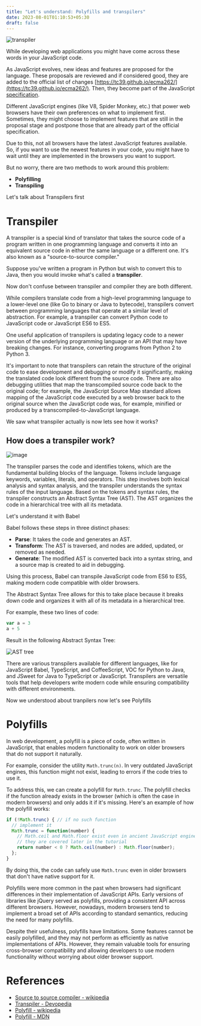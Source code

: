 ```yaml
---
title: "Let's understand: Polyfills and transpilers"
date: 2023-08-01T01:10:53+05:30
draft: false
---
```


![transpiler](https://i.giphy.com/media/v1.Y2lkPTc5MGI3NjExcnI0cmN6ZnY5YjVlaHU5bXlvZzJybXJtOG0zZWlmMzh6ZzI0cHJjeSZlcD12MV9pbnRlcm5hbF9naWZfYnlfaWQmY3Q9Zw/Uu02NeT9btwL0yhgxa/giphy.gif)

While developing web applications you might have come across these words in your JavaScript code.

As JavaScript evolves, new ideas and features are proposed for the language. These proposals are reviewed and if considered good, they are added to the official list of changes [https://tc39.github.io/ecma262/](https://tc39.github.io/ecma262/). Then, they become part of the JavaScript [specification](https://www.ecma-international.org/publications-and-standards/standards/ecma-262/).

Different JavaScript engines (like V8, Spider Monkey, etc.) that power web browsers have their own preferences on what to implement first. Sometimes, they might choose to implement features that are still in the proposal stage and postpone those that are already part of the official specification.

Due to this, not all browsers have the latest JavaScript features available. So, if you want to use the newest features in your code, you might have to wait until they are implemented in the browsers you want to support.

But no worry, there are two methods to work around this problem:
- **Polyfilling**
- **Transpiling**

Let's talk about Transpilers first

# Transpiler
A transpiler is a special kind of translator that takes the source code of a program written in one programming language and converts it into an equivalent source code in either the same language or a different one. It's also known as a "source-to-source compiler."

Suppose you've written a program in Python but wish to convert this to Java, then you would invoke what's called a **transpiler**.

Now don't confuse between transpiler and compiler they are both different.

While compilers translate code from a high-level programming language to a lower-level one (like Go to binary or Java to bytecode), transpilers convert between programming languages that operate at a similar level of abstraction. For example, a transpiler can convert Python code to JavaScript code or JavaScript ES6 to ES5.

One useful application of transpilers is updating legacy code to a newer version of the underlying programming language or an API that may have breaking changes. For instance, converting programs from Python 2 to Python 3.

It's important to note that transpilers can retain the structure of the original code to ease development and debugging or modify it significantly, making the translated code look different from the source code. There are also debugging utilities that map the transcompiled source code back to the original code; for example, the JavaScript Source Map standard allows mapping of the JavaScript code executed by a web browser back to the original source when the JavaScript code was, for example, minified or produced by a transcompiled-to-JavaScript language.

We saw what transpiler actually is now lets see how it works?

## How does a transpiler work?

![image](https://drive.google.com/uc?id=1fr5_hssSG1w_fPgZjnGwgSoyl_ylcKUP)

The transpiler parses the code and identifies tokens, which are the fundamental building blocks of the language. Tokens include language keywords, variables, literals, and operators. This step involves both lexical analysis and syntax analysis, and the transpiler understands the syntax rules of the input language. Based on the tokens and syntax rules, the transpiler constructs an Abstract Syntax Tree (AST). The AST organizes the code in a hierarchical tree with all its metadata.

Let's understand it with Babel

Babel follows these steps in three distinct phases:

- **Parse**: It takes the code and generates an AST.
- **Transform**: The AST is traversed, and nodes are added, updated, or removed as needed.
- **Generate**: The modified AST is converted back into a syntax string, and a source map is created to aid in debugging.

Using this process, Babel can transpile JavaScript code from ES6 to ES5, making modern code compatible with older browsers.

The Abstract Syntax Tree allows for this to take place because it breaks down code and organizes it with all of its metadata in a hierarchical tree.

For example, these two lines of code:

```javascript
var a = 3
a + 5
```

Result in the following Abstract Syntax Tree:

![AST tree](https://drive.google.com/uc?id=16KsyEyLLOEi9jZ0Z5Ke4imAM6oP43e94)

There are various transpilers available for different languages, like for JavaScript Babel, TypeScript, and CoffeeScript, VOC for Python to Java, and JSweet for Java to TypeScript or JavaScript. Transpilers are versatile tools that help developers write modern code while ensuring compatibility with different environments.

Now we understood about tranpilers now let's see Polyfills

# Polyfills

In web development, a polyfill is a piece of code, often written in JavaScript, that enables modern functionality to work on older browsers that do not support it naturally.

For example, consider the utility `Math.trunc(n)`. In very outdated JavaScript engines, this function might not exist, leading to errors if the code tries to use it.

To address this, we can create a polyfill for `Math.trunc`. The polyfill checks if the function already exists in the browser (which is often the case in modern browsers) and only adds it if it's missing. Here's an example of how the polyfill works:

```javascript
if (!Math.trunc) { // if no such function
  // implement it
  Math.trunc = function(number) {
    // Math.ceil and Math.floor exist even in ancient JavaScript engines
    // they are covered later in the tutorial
    return number < 0 ? Math.ceil(number) : Math.floor(number);
  };
}
```

By doing this, the code can safely use `Math.trunc` even in older browsers that don't have native support for it.

Polyfills were more common in the past when browsers had significant differences in their implementation of JavaScript APIs. Early versions of libraries like jQuery served as polyfills, providing a consistent API across different browsers. However, nowadays, modern browsers tend to implement a broad set of APIs according to standard semantics, reducing the need for many polyfills.

Despite their usefulness, polyfills have limitations. Some features cannot be easily polyfilled, and they may not perform as efficiently as native implementations of APIs. However, they remain valuable tools for ensuring cross-browser compatibility and allowing developers to use modern functionality without worrying about older browser support.

# References
- [Source to source compiler - wikipedia](https://en.wikipedia.org/wiki/Source-to-source_compiler)
- [Transpiler - Devopedia](https://devopedia.org/transpiler)
- [Polyfill - wikipedia](https://en.wikipedia.org/wiki/Polyfill_(programming))
- [Polyfill - MDN](https://developer.mozilla.org/en-US/docs/Glossary/Polyfill)